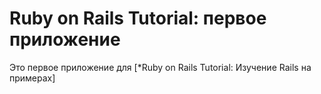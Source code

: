 # Ruby on Rails Tutorial: первое приложение

Это первое приложение для
[*Ruby on Rails Tutorial: Изучение Rails на примерах]